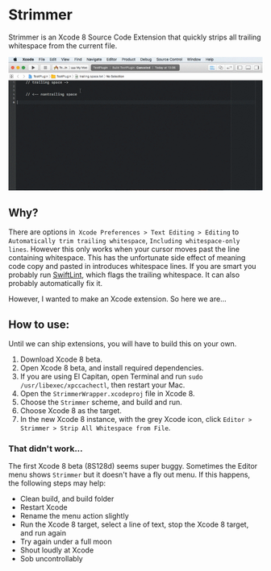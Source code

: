 # Strimmer

Strimmer is an Xcode 8 Source Code Extension that quickly strips all trailing whitespace from the current file.

![Demo image](images/demo.gif)

## Why?

There are options in` Xcode Preferences > Text Editing > Editing` to `Automatically trim trailing whitespace`, `Including whitespace-only lines`. However this only works when your cursor moves past the line containing whitespace. This has the unfortunate side effect of meaning code copy and pasted in introduces whitespace lines. If you are smart you probably run [SwiftLint](https://github.com/realm/SwiftLint), which flags the trailing whitespace. It can also probably automatically fix it.

However, I wanted to make an Xcode extension. So here we are...

## How to use:

Until we can ship extensions, you will have to build this on your own.

1. Download Xcode 8 beta.
2. Open Xcode 8 beta, and install required dependencies.
3. If you are using El Capitan, open Terminal and run `sudo /usr/libexec/xpccachectl`, then restart your Mac.
4. Open the `StrimmerWrapper.xcodeproj` file in Xcode 8.
5. Choose the `Strimmer` scheme, and build and run.
6. Choose Xcode 8 as the target.
7. In the new Xcode 8 instance, with the grey Xcode icon, click `Editor > Strimmer > Strip All Whitespace from File`.

### That didn't work...

The first Xcode 8 beta (8S128d) seems super buggy. Sometimes the Editor menu shows `Strimmer` but it doesn't have a fly out menu. If this happens, the following steps may help:

* Clean build, and build folder
* Restart Xcode
* Rename the menu action slightly
* Run the Xcode 8 target, select a line of text, stop the Xcode 8 target, and run again
* Try again under a full moon
* Shout loudly at Xcode
* Sob uncontrollably


